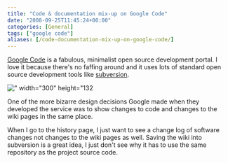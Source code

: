 ```yaml
---
title: "Code & documentation mix-up on Google Code"
date: "2008-09-25T11:45:24+00:00"
categories: [General]
tags: ["google code"]
aliases: [/code-documentation-mix-up-on-google-code/]
---
```


[Google Code](http://code.google.com/) is a fabulous, minimalist open source development portal. I love it because there's no faffing around and it uses lots of standard open source development tools like [subversion](http://subversion.tigris.org/).

![" width="300" height="132](/images/uploads/2008/09/google-code-change-list.jpg)

One of the more bizarre design decisions Google made when they developed the service was to show changes to code and changes to the wiki pages in the same place.

When I go to the history page, I just want to see a change log of software changes not changes to the wiki pages as well. Saving the wiki into subversion is a great idea, I just don't see why it has to use the same repository as the project source code.
